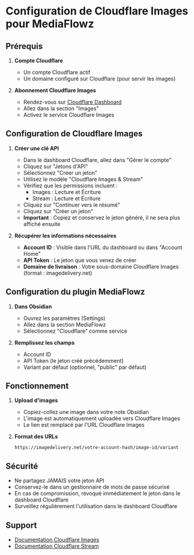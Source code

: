# Configuration de Cloudflare Images pour MediaFlowz

## Prérequis

1. **Compte Cloudflare**
   - Un compte Cloudflare actif
   - Un domaine configuré sur Cloudflare (pour servir les images)

2. **Abonnement Cloudflare Images**
   - Rendez-vous sur [Cloudflare Dashboard](https://dash.cloudflare.com)
   - Allez dans la section "Images"
   - Activez le service Cloudflare Images

## Configuration de Cloudflare Images

1. **Créer une clé API**
   - Dans le dashboard Cloudflare, allez dans "Gérer le compte"
   - Cliquez sur "Jetons d'API"
   - Sélectionnez "Créer un jeton"
   - Utilisez le modèle "Cloudflare Images & Stream"
   - Vérifiez que les permissions incluent :
     - Images : Lecture et Écriture
     - Stream : Lecture et Écriture
   - Cliquez sur "Continuer vers le résumé"
   - Cliquez sur "Créer un jeton"
   - **Important** : Copiez et conservez le jeton généré, il ne sera plus affiché ensuite

2. **Récupérer les informations nécessaires**
   - **Account ID** : Visible dans l'URL du dashboard ou dans "Account Home"
   - **API Token** : Le jeton que vous venez de créer
   - **Domaine de livraison** : Votre sous-domaine Cloudflare Images (format : imagedelivery.net)

## Configuration du plugin MediaFlowz

1. **Dans Obsidian**
   - Ouvrez les paramètres (Settings)
   - Allez dans la section MediaFlowz
   - Sélectionnez "Cloudflare" comme service

2. **Remplissez les champs**
   - Account ID
   - API Token (le jeton créé précédemment)
   - Variant par défaut (optionnel, "public" par défaut)

## Fonctionnement

1. **Upload d'images**
   - Copiez-collez une image dans votre note Obsidian
   - L'image est automatiquement uploadée vers Cloudflare Images
   - Le lien est remplacé par l'URL Cloudflare Images

2. **Format des URLs**
   ```
   https://imagedelivery.net/votre-account-hash/image-id/variant
   ```

## Sécurité

- Ne partagez JAMAIS votre jeton API
- Conservez-le dans un gestionnaire de mots de passe sécurisé
- En cas de compromission, révoqué immédiatement le jeton dans le dashboard Cloudflare
- Surveillez régulièrement l'utilisation dans le dashboard Cloudflare

## Support

- [Documentation Cloudflare Images](https://developers.cloudflare.com/images/)
- [Documentation Cloudflare Stream](https://developers.cloudflare.com/stream/) 